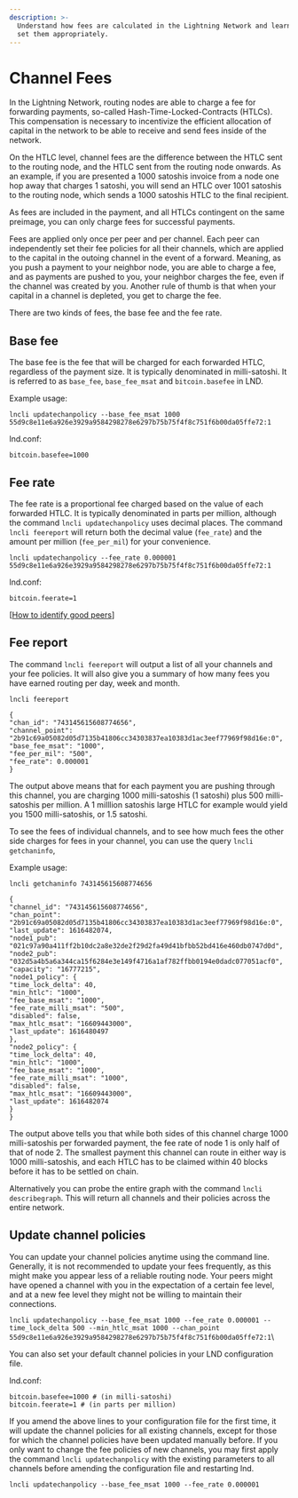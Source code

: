 ```yaml
---
description: >-
  Understand how fees are calculated in the Lightning Network and learn how to
  set them appropriately.
---
```


# Channel Fees

In the Lightning Network, routing nodes are able to charge a fee for forwarding payments, so-called Hash-Time-Locked-Contracts (HTLCs). This compensation is necessary to incentivize the efficient allocation of capital in the network to be able to receive and send fees inside of the network.

On the HTLC level, channel fees are the difference between the HTLC sent to the routing node, and the HTLC sent from the routing node onwards. As an example, if you are presented a 1000 satoshis invoice from a node one hop away that charges 1 satoshi, you will send an HTLC over 1001 satoshis to the routing node, which sends a 1000 satoshis HTLC to the final recipient.

As fees are included in the payment, and all HTLCs contingent on the same preimage, you can only charge fees for successful payments.

Fees are applied only once per peer and per channel. Each peer can independently set their fee policies for all their channels, which are applied to the capital in the outoing channel in the event of a forward. Meaning, as you push a payment to your neighbor node, you are able to charge a fee, and as payments are pushed to you, your neighbor charges the fee, even if the channel was created by you. Another rule of thumb is that when your capital in a channel is depleted, you get to charge the fee.

There are two kinds of fees, the base fee and the fee rate.

## Base fee

The base fee is the fee that will be charged for each forwarded HTLC, regardless of the payment size. It is typically denominated in milli-satoshi. It is referred to as `base_fee`, `base_fee_msat` and `bitcoin.basefee` in LND.

Example usage:

`lncli updatechanpolicy --base_fee_msat 1000 55d9c8e11e6a926e3929a9584298278e6297b75b75f4f8c751f6b00da05ffe72:1`

lnd.conf:

`bitcoin.basefee=1000`

## Fee rate

The fee rate is a proportional fee charged based on the value of each forwarded HTLC. It is typically denominated in parts per million, although the command `lncli updatechanpolicy` uses decimal places. The command `lncli feereport` will return both the decimal value (`fee_rate`) and the amount per million (`fee_per_mil`) for your convenience.

`lncli updatechanpolicy --fee_rate 0.000001 55d9c8e11e6a926e3929a9584298278e6297b75b75f4f8c751f6b00da05ffe72:1`

lnd.conf:

`bitcoin.feerate=1`

\[[How to identify good peers](../../the-lightning-network/routing/identify-good-peers.md)]

## Fee report <a href="#docs-internal-guid-95e1a19b-7fff-a79e-ea52-a3f2c8791a5f" id="docs-internal-guid-95e1a19b-7fff-a79e-ea52-a3f2c8791a5f"></a>

The command `lncli feereport` will output a list of all your channels and your fee policies. It will also give you a summary of how many fees you have earned routing per day, week and month.

`lncli feereport`

&#x20;       `{`\
&#x20;           `"chan_id": "743145615608774656",`\
&#x20;           `"channel_point": "2b91c69a05082d05d7135b41806cc34303837ea10383d1ac3eef77969f98d16e:0",`\
&#x20;           `"base_fee_msat": "1000",`\
&#x20;           `"fee_per_mil": "500",`\
&#x20;           `"fee_rate": 0.000001`\
&#x20;       `}`

The output above means that for each payment you are pushing through this channel, you are charging 1000 milli-satoshis (1 satoshi) plus 500 milli-satoshis per million. A 1 milllion satoshis large HTLC for example would yield you 1500 milli-satoshis, or 1.5 satoshi.

To see the fees of individual channels, and to see how much fees the other side charges for fees in your channel, you can use the query `lncli getchaninfo`,&#x20;

Example usage:

`lncli getchaninfo 743145615608774656`

`{`\
&#x20;   `"channel_id": "743145615608774656",`\
&#x20;   `"chan_point": "2b91c69a05082d05d7135b41806cc34303837ea10383d1ac3eef77969f98d16e:0",`\
&#x20;   `"last_update": 1616482074,`\
&#x20;   `"node1_pub": "021c97a90a411ff2b10dc2a8e32de2f29d2fa49d41bfbb52bd416e460db0747d0d",`\
&#x20;   `"node2_pub": "032d5a4b5a6a344ca15f6284e3e149f4716a1af782ffbb0194e0dadc077051acf0",`\
&#x20;   `"capacity": "16777215",`\
&#x20;   `"node1_policy": {`\
&#x20;       `"time_lock_delta": 40,`\
&#x20;       `"min_htlc": "1000",`\
&#x20;       `"fee_base_msat": "1000",`\
&#x20;       `"fee_rate_milli_msat": "500",`\
&#x20;       `"disabled": false,`\
&#x20;       `"max_htlc_msat": "16609443000",`\
&#x20;       `"last_update": 1616480497`\
&#x20;   `},`\
&#x20; `"node2_policy": {`\
&#x20;       `"time_lock_delta": 40,`\
&#x20;       `"min_htlc": "1000",`\
&#x20;       `"fee_base_msat": "1000",`\
&#x20;       `"fee_rate_milli_msat": "1000",`\
&#x20;       `"disabled": false,`\
&#x20;       `"max_htlc_msat": "16609443000",`\
&#x20;       `"last_update": 1616482074`\
&#x20;   `}`\
`}`

The output above tells you that while both sides of this channel charge 1000 milli-satoshis per forwarded payment, the fee rate of node 1 is only half of that of node 2. The smallest payment this channel can route in either way is 1000 milli-satoshis, and each HTLC has to be claimed within 40 blocks before it has to be settled on chain.

Alternatively you can probe the entire graph with the command `lncli describegraph`. This will return all channels and their policies across the entire network.

## Update channel policies

You can update your channel policies anytime using the command line. Generally, it is not recommended to update your fees frequently, as this might make you appear less of a reliable routing node. Your peers might have opened a channel with you in the expectation of a certain fee level, and at a new fee level they might not be willing to maintain their connections.

`lncli updatechanpolicy --base_fee_msat 1000 --fee_rate 0.000001 --time_lock_delta 500 --min_htlc_msat 1000 --chan_point 55d9c8e11e6a926e3929a9584298278e6297b75b75f4f8c751f6b00da05ffe72:1`\


You can also set your default channel policies in your LND configuration file.

lnd.conf:

`bitcoin.basefee=1000 # (in milli-satoshi)`\
`bitcoin.feerate=1 # (in parts per million)`

If you amend the above lines to your configuration file for the first time, it will update the channel policies for all existing channels, except for those for which the channel policies have been updated manually before. If you only want to change the fee policies of new channels, you may first apply the command `lncli updatechanpolicy` with the existing parameters to all channels before amending the configuration file and restarting lnd.

`lncli updatechanpolicy --base_fee_msat 1000 --fee_rate 0.000001`
